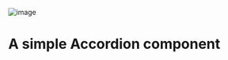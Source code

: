 ![image](https://github.com/MartonMolditz/Accordion-component/assets/125396702/8f3c0cf3-d0f9-4a38-bb40-89ee5f1565a2)
<h1>A simple Accordion component</h1>
